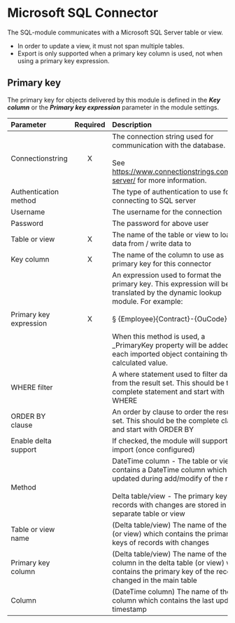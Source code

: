 # Microsoft SQL Connector

The SQL-module communicates with a Microsoft SQL Server table or view.

-   In order to update a view, it must not span multiple tables.
-   Export is only supported when a primary key column is used, not when
    using a primary key expression.

## Primary key

The primary key for objects delivered by this module is defined in the
***Key column*** or the ***Primary key expression*** parameter in the
module settings.

|        Parameter       | Required |                                                                                                                                              Description                                                                                                                                              |
|:----------------------|:--------:|:-----------------------------------------------------------------------------------------------------------------------------------------------------------------------------------------------------------------------------------------------------------------------------------------------------|
|    Connectionstring    |     X    |                                                                            The connection string used for communication with the database.<br> <br>See https://www.connectionstrings.com/sql-server/ for more information.                                                                            |
|  Authentication method |          |                                                                                                                     The type of authentication to use for connecting to SQL server                                                                                                                    |
|        Username        |          |                                                                                                                                    The username for the connection                                                                                                                                    |
|        Password        |          |                                                                                                                                      The password for above user                                                                                                                                      |
|      Table or view     |     X    |                                                                                                                    The name of the table or view to load data from / write data to                                                                                                                    |
|       Key column       |     X    |                                                                                                                    The name of the column to use as primary key for this connector                                                                                                                    |
| Primary key expression |     X    | An expression used to format the primary key. This expression will be translated by the dynamic lookup module. For example:<br> <br>§   {Employee}{Contract}-{OuCode}<br> <br>When this method is used, a _PrimaryKey property will be added to each imported object containing the calculated value. |
|      WHERE filter      |          |                                                                                         A where statement used to filter data from the result set. This should be the complete statement and start with WHERE                                                                                         |
|     ORDER BY clause    |          |                                                                                                 An order by clause to order the result set. This should be the complete clause and start with ORDER BY                                                                                                |
|  Enable delta support  |          |                                                                                                                   If checked, the module will support delta import (once configured)                                                                                                                  |
|         Method         |          |                                       DateTime column - The table or view contains a DateTime column which is updated during add/modify of the record<br> <br>Delta table/view - The primary keys of records with changes are stored in a separate table or view                                      |
|   Table or view name   |          |                                                                                               (Delta table/view) The name of the table (or view) which contains the primary keys of records with changes                                                                                              |
|   Primary key column   |          |                                                                             (Delta table/view) The name of the column in the delta table (or view) which contains the primary key of the record changed in the main table                                                                             |
|         Column         |          |                                                                                                           (DateTime column) The name of the column which contains the last updated timestamp                                                                                                          |
